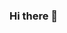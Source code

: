 ### Hi there 👋

<!--
**thismmanuel/thismmanuel** is a ✨ _special_ ✨ repository because its `README.md` (this file) appears on your GitHub profile.

Here are some ideas to get you started:

- 🔭 I’m currently working on completing profile card task from FrontEndMentors.io
- 🌱 I’m currently learning FrontEnd Web Development at Zuri International
- 👯 I’m looking to collaborate on HNG Internship, where i would work on projects and acquire real life problem solving skills
- 🤔 I’m looking for help with career decisions as I'm just starting out.
- 💬 Ask me about my progress so far because all I'm doing at the moment is learning.
- 📫 How to reach me: twitter - thismmanuel or Whatsapp - +2348037609334
- 😄 Pronouns: manny would do
- ⚡ Fun fact: I AM A SAILOR; currently offshore (at sea) while attending Zuri bootcamp; thanks to ingressive for good it's completely remote and free
-->
